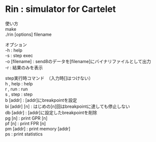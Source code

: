 Rin : simulator for Cartelet
=========

使い方  
make  
./rin [options] filename  

オプション  
-h : help  
-s : step exec  
-o [filename] : send8のデータを[filename]にバイナリファイルとして出力  
-r : 結果のみを表示  

step実行時コマンド　（入力時[]はつけない）  
h , help : help  
r , run : run  
s , step : step  
b [addr] : [addr]にbreakpointを設定  
bi [addr] [n] : はじめの[n]回はbreakpointに達しても停止しない  
db [addr] : [addr]に設定したbreakpointを削除  
pg [n] : print GPR [n]  
pf [n] : print FPR [n]  
pm [addr] : print memory [addr]  
ps : print statistics  